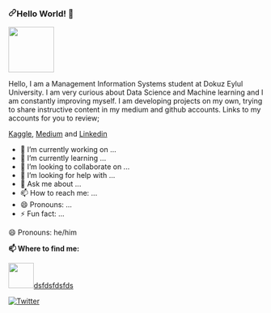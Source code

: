  
<article class="markdown-body entry-content container-lg f5" itemprop="text"><h3><a id="user-content-hello-world" class="anchor" aria-hidden="true" href="#hello-world"><svg class="octicon octicon-link" viewBox="0 0 16 16" version="1.1" width="16" height="16" aria-hidden="true"><path fill-rule="evenodd" d="M7.775 3.275a.75.75 0 001.06 1.06l1.25-1.25a2 2 0 112.83 2.83l-2.5 2.5a2 2 0 01-2.83 0 .75.75 0 00-1.06 1.06 3.5 3.5 0 004.95 0l2.5-2.5a3.5 3.5 0 00-4.95-4.95l-1.25 1.25zm-4.69 9.64a2 2 0 010-2.83l2.5-2.5a2 2 0 012.83 0 .75.75 0 001.06-1.06 3.5 3.5 0 00-4.95 0l-2.5 2.5a3.5 3.5 0 004.95 4.95l1.25-1.25a.75.75 0 00-1.06-1.06l-1.25 1.25a2 2 0 01-2.83 0z"></path></svg></a>Hello World! 👋</h3>
<p><a target="_blank" rel="noopener noreferrer" href="https://media.giphy.com/media/p4NLw3I4U0idi/giphy.gif"><img src="https://media.giphy.com/media/p4NLw3I4U0idi/giphy.gif" width="90px" data-canonical-src="https://media.giphy.com/media/p4NLw3I4U0idi/giphy.gif" style="max-width:100%;"></a></p>











  
<p>Hello, I am a Management Information Systems student at Dokuz Eylul University. I am very curious about Data Science and Machine learning and I am constantly improving myself. I am developing projects on my own, trying to share instructive content in my medium and github accounts. Links to my accounts for you to review;
  
  
<a href="https://www.kaggle.com/yesilyurttemre" rel="nofollow">Kaggle</a>, <a href="https://www.medium.com/@emreyesilyurt
" rel="nofollow">Medium</a> and <a href="https://www.linkedin.com/in/yesilyurtemre/" rel="nofollow">Linkedin</a></p>

- 🔭 I’m currently working on ...
- 🌱 I’m currently learning ...
- 👯 I’m looking to collaborate on ...
- 🤔 I’m looking for help with ...
- 💬 Ask me about ...
- 📫 How to reach me: ...
- 😄 Pronouns: ...
- ⚡ Fun fact: ...






<p><g-emoji class="g-emoji" alias="smile" fallback-src="https://github.githubassets.com/images/icons/emoji/unicode/1f604.png">😄</g-emoji> Pronouns: he/him</p>

 <!-- <p>Portfolio site: <a href="https://emreyesilyurt.org/" rel="nofollow">Portfolio</a></p>-->  

<p><strong><g-emoji class="g-emoji" alias="mailbox" fallback-src="https://github.githubassets.com/images/icons/emoji/unicode/1f4eb.png">📫</g-emoji> Where to find me:</strong></p>






<p><a target="_blank" rel="noopener noreferrer" href="https://www.twitter.com/yesilyurttemre"><img src="https://media1.tenor.com/images/f12a889f2c3dc76263eb4319178524f9/tenor.gif?itemid=10630008" width="50px" data-canonical-src="https://media1.tenor.com/images/f12a889f2c3dc76263eb4319178524f9/tenor.gif?itemid=10630008" style="max-width:100%;">dsfdsfdsfds</a></p>



<p><a href="https://twitter.com/yesilyurttemre" rel="nofollow"><img src="https://img.shields.io/badge/-@yesilyurttemre-1ca0f1?style=flat-square&amp;labelColor=1ca0f1&amp;logo=twitter&amp;logoColor=white&amp;link=https://twitter.com/yesilyurttemre" alt="Twitter" data-canonical-src="https://img.shields.io/badge/-@yesilyurttemre-1ca0f1?style=flat-square&amp;labelColor=1ca0f1&amp;logo=twitter&amp;logoColor=white&amp;link=https://twitter.com/yesilyurttemre" style="max-width:100%;"></a> 
  
 </article> 
 <!--
 <a href="https://www.linkedin.com/in/yesilyurtemre/" rel="nofollow"><img src="https://camo.githubusercontent.com/422798254e2d84b03ea0c2db139e0f7f6680c7a7/68747470733a2f2f696d672e736869656c64732e696f2f62616467652f2d6b7562696c61796973656e2d626c75653f7374796c653d666c61742d737175617265266c6f676f3d4c696e6b6564696e266c6f676f436f6c6f723d7768697465266c696e6b3d68747470733a2f2f7777772e6c696e6b6564696e2e636f6d2f696e2f6b7562696c61796973656e2f" alt="Linkedin Badge" data-canonical-src="https://img.shields.io/badge/-kubilayisen-blue?style=flat-square&amp;logo=Linkedin&amp;logoColor=white&amp;link=https://www.linkedin.com/in/kubilayisen/" style="max-width:100%;"></a>



<a href="mailto:isen.kubilay@gmail.com"><img src="https://camo.githubusercontent.com/cac8c69102e95b72b3abc5fe32455625ed6123b2/68747470733a2f2f696d672e736869656c64732e696f2f62616467652f2d6973656e2e6b7562696c617940676d61696c2e636f6d2d6331343433383f7374796c653d666c61742d737175617265266c6f676f3d476d61696c266c6f676f436f6c6f723d7768697465266c696e6b3d6d61696c746f3a6973656e2e6b7562696c617940676d61696c2e636f6d" alt="Gmail Badge" data-canonical-src="https://img.shields.io/badge/-isen.kubilay@gmail.com-c14438?style=flat-square&amp;logo=Gmail&amp;logoColor=white&amp;link=mailto:isen.kubilay@gmail.com" style="max-width:100%;"></a></p>
<p><strong><g-emoji class="g-emoji" alias="briefcase" fallback-src="https://github.githubassets.com/images/icons/emoji/unicode/1f4bc.png">💼</g-emoji> Currently working as:</strong> Software Engineer at <a href="https://www.pirireis.com.tr/" rel="nofollow"><b>PiriReis Bilişim</b></a></p>
<p><strong>👨🏻‍💻 Currently working on:</strong></p>
<p><code><a href="https://www.python.org/" rel="nofollow"><img height="50" src="https://camo.githubusercontent.com/8c1b2eb1fcd35f7d645738e29b3d4ffe4f794d4b/68747470733a2f2f7777772e766563746f726c6f676f2e7a6f6e652f6c6f676f732f707974686f6e2f707974686f6e2d617232312e737667" data-canonical-src="https://www.vectorlogo.zone/logos/python/python-ar21.svg" style="max-width:100%;"></a></code>
<code><a href="https://flask.palletsprojects.com/en/1.1.x/" rel="nofollow"><img height="50" src="https://camo.githubusercontent.com/0f9d12ca3bd1b8d887283b5c03fa80cd730f1087/68747470733a2f2f7777772e766563746f726c6f676f2e7a6f6e652f6c6f676f732f706f636f6f5f666c61736b2f706f636f6f5f666c61736b2d617232312e737667" data-canonical-src="https://www.vectorlogo.zone/logos/pocoo_flask/pocoo_flask-ar21.svg" style="max-width:100%;"></a></code>
<code><a href="https://microservices.io/" rel="nofollow"><img height="50" src="https://camo.githubusercontent.com/d1c0fbc5d43a1d8210010eea1b50ff54c0629b10/68747470733a2f2f636f6d756e7974656b2e636f6d2f77702d636f6e74656e742f75706c6f6164732f323031372f30332f4d6963726f73657276696365732e706e67" data-canonical-src="https://comunytek.com/wp-content/uploads/2017/03/Microservices.png" style="max-width:100%;"></a></code>
<code><a href="https://www.mongodb.com/" rel="nofollow"><img height="50" src="https://camo.githubusercontent.com/c23b3eedfbee50ac07323d72de1fdf6bcc44d659/68747470733a2f2f7777772e766563746f726c6f676f2e7a6f6e652f6c6f676f732f6d6f6e676f64622f6d6f6e676f64622d617232312e737667" data-canonical-src="https://www.vectorlogo.zone/logos/mongodb/mongodb-ar21.svg" style="max-width:100%;"></a></code>
<code><a href="https://www.oracle.com/" rel="nofollow"><img height="50" src="https://camo.githubusercontent.com/e6c5ec30322b7b5c7bed746d3aec075e1032612d/68747470733a2f2f7777772e766563746f726c6f676f2e7a6f6e652f6c6f676f732f6f7261636c652f6f7261636c652d617232312e737667" data-canonical-src="https://www.vectorlogo.zone/logos/oracle/oracle-ar21.svg" style="max-width:100%;"></a></code></p>
<p><strong><g-emoji class="g-emoji" alias="speech_balloon" fallback-src="https://github.githubassets.com/images/icons/emoji/unicode/1f4ac.png">💬</g-emoji> Ask me about:</strong></p>
<p><code><a href="https://www.linux.org/" rel="nofollow"><img height="50" src="https://camo.githubusercontent.com/55c4a3eedecf425cfaebfa9d589283d2a95dfecb/68747470733a2f2f7777772e766563746f726c6f676f2e7a6f6e652f6c6f676f732f6c696e75782f6c696e75782d617232312e737667" data-canonical-src="https://www.vectorlogo.zone/logos/linux/linux-ar21.svg" style="max-width:100%;"></a></code>
<code><a href="https://www.python.org/" rel="nofollow"><img height="50" src="https://camo.githubusercontent.com/8c1b2eb1fcd35f7d645738e29b3d4ffe4f794d4b/68747470733a2f2f7777772e766563746f726c6f676f2e7a6f6e652f6c6f676f732f707974686f6e2f707974686f6e2d617232312e737667" data-canonical-src="https://www.vectorlogo.zone/logos/python/python-ar21.svg" style="max-width:100%;"></a></code>
<code><a href="https://git-scm.com//" rel="nofollow"><img height="50" src="https://camo.githubusercontent.com/8fb88608f14c471811b5a7257d59e1c790a72bd1/68747470733a2f2f7777772e766563746f726c6f676f2e7a6f6e652f6c6f676f732f6769742d73636d2f6769742d73636d2d617232312e737667" data-canonical-src="https://www.vectorlogo.zone/logos/git-scm/git-scm-ar21.svg" style="max-width:100%;"></a></code>
<code><a href="https://www.tensorflow.org/" rel="nofollow"><img height="50" src="https://camo.githubusercontent.com/446d330703873e7225d5fda507a402b7c5fa6ffc/68747470733a2f2f7777772e766563746f726c6f676f2e7a6f6e652f6c6f676f732f74656e736f72666c6f772f74656e736f72666c6f772d617232312e737667" data-canonical-src="https://www.vectorlogo.zone/logos/tensorflow/tensorflow-ar21.svg" style="max-width:100%;"></a></code>
<code><a href="https://opencv.org/" rel="nofollow"><img height="50" src="https://camo.githubusercontent.com/25430d1f912404f3b18fe931033ae9351a24dbef/68747470733a2f2f7777772e766563746f726c6f676f2e7a6f6e652f6c6f676f732f6f70656e63762f6f70656e63762d617232312e737667" data-canonical-src="https://www.vectorlogo.zone/logos/opencv/opencv-ar21.svg" style="max-width:100%;"></a></code>
<code><a href="https://jupyter.org/" rel="nofollow"><img height="50" src="https://camo.githubusercontent.com/619d16aac54cf57e45c472ef0fad43d4afd14b22/68747470733a2f2f7777772e766563746f726c6f676f2e7a6f6e652f6c6f676f732f6a7570797465722f6a7570797465722d617232312e737667" data-canonical-src="https://www.vectorlogo.zone/logos/jupyter/jupyter-ar21.svg" style="max-width:100%;"></a></code></p>
<p><strong><g-emoji class="g-emoji" alias="mountain" fallback-src="https://github.githubassets.com/images/icons/emoji/unicode/26f0.png">⛰</g-emoji> Looking forward to learn:</strong></p>
<p><code><a href="https://www.javascript.com/" rel="nofollow"><img height="50" src="https://camo.githubusercontent.com/0e6fe59396c264d28dd246f41812bf70468b8244/68747470733a2f2f7777772e766563746f726c6f676f2e7a6f6e652f6c6f676f732f6a6176617363726970742f6a6176617363726970742d617232312e737667" data-canonical-src="https://www.vectorlogo.zone/logos/javascript/javascript-ar21.svg" style="max-width:100%;"></a></code>
<code><a href="https://reactjs.org/" rel="nofollow"><img height="50" src="https://camo.githubusercontent.com/62b173ca7077d908841d71f601563de117c3aab9/68747470733a2f2f7777772e766563746f726c6f676f2e7a6f6e652f6c6f676f732f72656163746a732f72656163746a732d617232312e737667" data-canonical-src="https://www.vectorlogo.zone/logos/reactjs/reactjs-ar21.svg" style="max-width:100%;"></a></code>
<code><a href="https://aws.amazon.com/?nc1=h_ls" rel="nofollow"><img height="50" src="https://camo.githubusercontent.com/8f0d6fe4324ad55b9d935a4514aeeb6e240564b6/68747470733a2f2f7777772e766563746f726c6f676f2e7a6f6e652f6c6f676f732f616d617a6f6e5f6177732f616d617a6f6e5f6177732d617232312e737667" data-canonical-src="https://www.vectorlogo.zone/logos/amazon_aws/amazon_aws-ar21.svg" style="max-width:100%;"></a></code></p>
<p><a target="_blank" rel="noopener noreferrer" href="https://camo.githubusercontent.com/f039c11e7a5bdf1661187123b67534619eeeddef/68747470733a2f2f6769746875622d726561646d652d73746174732e76657263656c2e6170702f6170693f757365726e616d653d6973656e6e6b7562696c61792673686f775f69636f6e733d74727565266c696e655f6865696768743d3330"><img src="https://camo.githubusercontent.com/f039c11e7a5bdf1661187123b67534619eeeddef/68747470733a2f2f6769746875622d726561646d652d73746174732e76657263656c2e6170702f6170693f757365726e616d653d6973656e6e6b7562696c61792673686f775f69636f6e733d74727565266c696e655f6865696768743d3330" alt="Kubilay's github stats" data-canonical-src="https://github-readme-stats.vercel.app/api?username=isennkubilay&amp;show_icons=true&amp;line_height=30" style="max-width:100%;"></a></p>
<p><a href="http://hits.dwyl.com/isennkubilay/isennkubilay" rel="nofollow"><img src="https://camo.githubusercontent.com/766858eaec33775686e664a8bb1b97951ff82ac0/687474703a2f2f686974732e6477796c2e636f6d2f6973656e6e6b7562696c61792f6973656e6e6b7562696c61792e737667" alt="HitCount" data-canonical-src="http://hits.dwyl.com/isennkubilay/isennkubilay.svg" style="max-width:100%;"></a></p>

</article>

-->  
